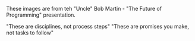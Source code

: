 These images are from teh "Uncle" Bob Martin - "The Future of Programming" presentation.

"These are disciplines, not process steps"
"These are promises you make, not tasks to follow"
